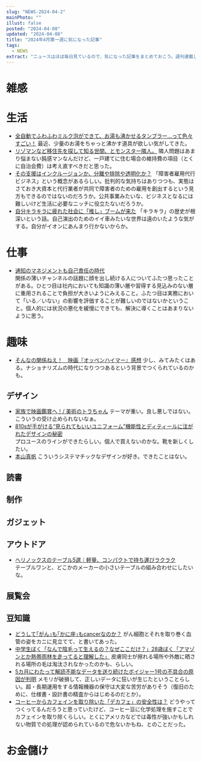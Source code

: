 ```yaml
---
slug: "NEWS-2024-04-2"
mainPhoto: ""
illust: false
posted: "2024-04-08"
updated: "2024-04-08"
title: "2024年4月第一週に気になった記事"
tags:
  - NEWS
extract: "ニュースはほぼ毎日見ているので、気になった記事をまとめておこう。週刊連載したい。"
---
```


# 雑感

# 生活

- [全自動でふわふわミルク泡ができて、お湯も沸かせるタンブラー…って色々すごい！](https://www.goodspress.jp/news/594298/2/) 
  最近、少量のお湯をちゃっと沸かす道具が欲しい気がしてきた。
- [リゾマンなど移住先を探して知る世間、とモンスター隣人。](https://tabkul.com/?p=293508&utm_source=rss&utm_medium=rss&utm_campaign=post-293508) 
  隣人問題はあまり悩まない鈍感マンなんだけど、一戸建てに住む場合の維持費の項目（とくに自治会費）は考え直すべきだと思った。
- [その支援はインクルージョンか、分離や排除や透明化か？](https://p-shirokuma.hatenadiary.com/entry/20240409/1712647766) 
  「障害者雇用代行ビジネス」という概念があるらしい。批判的な気持ちはありつつも、実態はさておき大資本と代行業者が共同で障害者のための雇用を創出するという見方もできるのではないのだろうか。公共事業みたいな、ビジネスとなるには難しいけど生活に必要なニッチに役立たないだろうか。
- [自分キラキラに疲れた社会に「推し」ブームが来た](https://blog.tinect.jp/?p=85980) 
  「キラキラ」の歴史が根深いという話。自己演出のためのイイ車みたいな世界は遠のいたような気がする。自分がイオンにあんまり行かないからか。

# 仕事

- [通知のマネジメントも自己責任の時代](https://baigie.me/nippo/2024/04/09/attention_management/)  
  関係の薄いチャンネルの話題に顔を出し続ける人についてふたつ思ったことがある。ひとつ目は社内においても知識の薄い層や習得する見込みのない層に重用されることで負担が大きいようにみえること。ふたつ目は実務において「いる／いない」の影響を評価することが難しいのではないかということ。個人的には状況の悪化を緩慢にできても、解決に導くことはあまりないように思う。

# 趣味

- [そんなの関係ねえ！　映画『オッペンハイマー』感想](https://goldhead.hatenablog.com/entry/2024/04/08/001925) 
  少し、みてみたくはある。ナショナリズムの時代になりつつあるという背景でつくられているのかも。

## デザイン

- [家族で映画鑑賞へ！/ 美術のトラちゃん](https://www.cinra.net/article/202404-bijyutsunotorachan63_htrmmcl) 
  テーマが重い。良し悪しではない。こういうの受け止められないなぁ。
- [810sが手がける“見られてもいいユニフォーム”機能性とディティールに注がれたデザインの秘密](https://www.axismag.jp/posts/2024/04/582639.html)  
  プロユースのラインができたらしい。個人で買えないのかな。靴を新しくしたい。
- [本山真帆](https://www.japandesign.ne.jp/kiriyama/299_maho_motoyama/) 
  こういうシステマチックなデザインが好き。できたことはない。

## 読書

## 制作

## ガジェット

## アウトドア

- [ヘリノックスのテーブル5選｜軽量、コンパクトで持ち運びラクラク](https://www.bepal.net/archives/406473)  
  テーブルワンと、どこかのメーカーの小さいテーブルの組み合わせにしたいな。

## 展覧会

## 豆知識

- [どうして｢がん｣も｢かに座｣もcancerなのか？](https://toyokeizai.net/articles/-/742016?page=2) 
  がん細胞とそれを取り巻く血管の姿をカニに見立てて、と書いてあった。
- [中学生ぼく「なんで陰毛って生えるの？なぜここだけ？」28歳ぼく「アマゾンとか熱帯雨林を走ってると理解した」](https://togetter.com/li/2345875) 
  皮膚同士が擦れる場所や外敵に晒される場所の毛は淘汰されなかったのかも、らしい。
- [5カ月にわたって解読不能なデータを送り続けたボイジャー1号の不具合の原因が判明](https://gigazine.net/news/20240408-voyager-issue-confirmed/) 
  メモリが破損して、正しいデータに狂いが生じたということらしい。超・長期運用をする情報機器の保守は大変な苦労がありそう（復旧のために、仕様書・設計書の精査からはじめるのだとか）。
- [コーヒーからカフェインを取り除いた「デカフェ」の安全性は？](https://karapaia.com/archives/52330861.html) 
  どうやってつくってるんだろうと思っていたけど、コーヒー豆に化学処理を施すことでカフェインを取り除くらしい。とくにアメリカなどでは毒性が強いかもしれない物質での処理が認められているので危ないかもね、とのことだった。

# お金儲け
